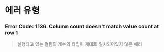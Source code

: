 # 에러 유형



### Error Code: 1136. Column count doesn't match value count at row 1

> 실행되고 있는 컬럼의 개수와 타입이 제대로 일치되어있지 않은 에러
